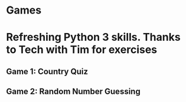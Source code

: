 # Games
# Refreshing Python 3 skills. Thanks to Tech with Tim for exercises
## Game 1:  Country Quiz
## Game 2:  Random Number Guessing
